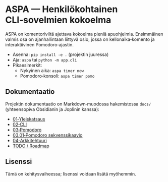 ASPA — Henkilökohtainen CLI‑sovelmien kokoelma
================================================

ASPA on komentoriviltä ajettava kokoelma pieniä apuohjelmia. Ensimmäinen valmis osa on ajanhallintaan liittyvä osio, jossa on kellonaika‑komento ja interaktiivinen Pomodoro‑ajastin.

- Asenna: `pip install -e .` (projektin juuressa)
- Aja: `aspa` tai `python -m app.cli`
- Pikaesimerkit:
  - Nykyinen aika: `aspa timer now`
  - Pomodoro‑konsoli: `aspa timer pomo`

Dokumentaatio
-------------
Projektin dokumentaatio on Markdown‑muodossa hakemistossa `docs/` (yhteensopiva Obsidianin ja Joplinin kanssa):

- [01‑Yleiskatsaus](docs/01-Yleiskatsaus.md)
- [02‑CLI](docs/02-CLI.md)
- [03‑Pomodoro](docs/03-00-Pomodoro.md)
- [03.01‑Pomodoro sekvenssikaavio](docs/03-01-Pomodoro_sekvenssikaavio.md)
- [04‑Arkkitehtuuri](docs/04-Arkkitehtuuri.md)
- [TODO / Roadmap](docs/TODO.md)

Lisenssi
--------
Tämä on kehitysvaiheessa; lisenssi voidaan lisätä myöhemmin.
